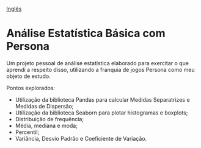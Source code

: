 [Inglês](README.md)

# Análise Estatística Básica com Persona
Um projeto pessoal de análise estatística elaborado para exercitar o que aprendi a respeito disso, utilizando a franquia de jogos Persona como meu objeto de estudo.

Pontos explorados:

- Utilização da biblioteca Pandas para calcular Medidas Separatrizes e Medidas de Dispersão;
- Utilização da biblioteca Seaborn para plotar histogramas e boxplots;
- Distribuição de frequência;
- Média, mediana e moda;
- Percentil;
- Variância, Desvio Padrão e Coeficiente de Variação.
